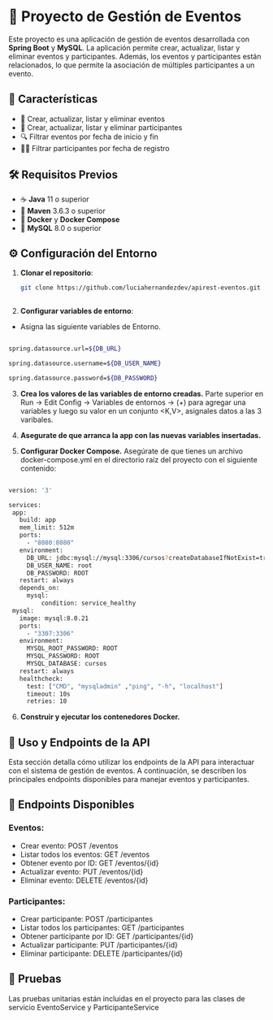 # 📝 Proyecto de Gestión de Eventos

Este proyecto es una aplicación de gestión de eventos desarrollada con **Spring Boot** y **MySQL**. La aplicación permite crear, actualizar, listar y eliminar eventos y participantes. Además, los eventos y participantes están relacionados, lo que permite la asociación de múltiples participantes a un evento.

## 🌟 Características

- 📅 Crear, actualizar, listar y eliminar eventos
- 👤 Crear, actualizar, listar y eliminar participantes
- 🔍 Filtrar eventos por fecha de inicio y fin
- 🕵️‍♂️ Filtrar participantes por fecha de registro

## 🛠 Requisitos Previos

- ☕ **Java** 11 o superior
- 🐘 **Maven** 3.6.3 o superior
- 🐳 **Docker** y **Docker Compose**
- 🐬 **MySQL** 8.0 o superior

## ⚙️ Configuración del Entorno

1. **Clonar el repositorio**:
   ```bash
   git clone https://github.com/luciahernandezdev/apirest-eventos.git
  
   ```
2. **Configurar variables de entorno**:
- Asigna las siguiente variables de Entorno.
```bash

spring.datasource.url=${DB_URL}

spring.datasource.username=${DB_USER_NAME}

spring.datasource.password=${DB_PASSWORD}

```
3. **Crea los valores de las variables de entorno creadas.**
   Parte superior en Run -> Edit Config -> Variables de entornos -> (+) para agregar una variables
   y luego su valor en un conjunto <K,V>, asignales datos a las 3 varibales.

5. **Asegurate de que arranca la app con las nuevas variables insertadas.**
5. **Configurar Docker Compose.**
    Asegúrate de que tienes un archivo docker-compose.yml en el directorio raíz del proyecto con el siguiente contenido:
 ```bash

version: '3'

services:
  app:
    build: app
    mem_limit: 512m
    ports:
      - "8080:8080"
    environment:
      DB_URL: jdbc:mysql://mysql:3306/cursos?createDatabaseIfNotExist=true&serverTimezone=UTC&allowPublicKeyRetrieval=true
      DB_USER_NAME: root
      DB_PASSWORD: ROOT
    restart: always
    depends_on:
      mysql:
          condition: service_healthy
  mysql:
    image: mysql:8.0.21 
    ports:
      - "3307:3306"
    environment:
      MYSQL_ROOT_PASSWORD: ROOT
      MYSQL_PASSWORD: ROOT
      MYSQL_DATABASE: cursos
    restart: always
    healthcheck:
      test: ["CMD", "mysqladmin" ,"ping", "-h", "localhost"]
      timeout: 10s
      retries: 10

```

6. **Construir y ejecutar los contenedores Docker.**

## 🚀 Uso y Endpoints de la API
Esta sección detalla cómo utilizar los endpoints de la API para interactuar con el sistema de gestión de eventos. A continuación, se describen los principales endpoints disponibles para manejar eventos y participantes.

## 📡 Endpoints Disponibles

### Eventos:
- Crear evento: POST /eventos
- Listar todos los eventos: GET /eventos
- Obtener evento por ID: GET /eventos/{id}
- Actualizar evento: PUT /eventos/{id}
- Eliminar evento: DELETE /eventos/{id}

### Participantes:

- Crear participante: POST /participantes
- Listar todos los participantes: GET /participantes
- Obtener participante por ID: GET /participantes/{id}
- Actualizar participante: PUT /participantes/{id}
- Eliminar participante: DELETE /participantes/{id}

## 🧪 Pruebas
Las pruebas unitarias están incluidas en el proyecto para las clases de servicio EventoService y ParticipanteService






   
